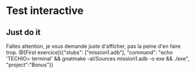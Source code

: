 # Test interactive

## Just do it

Faîtes attention, je vous demande juste d'afficher, pas la peine d'en faire trop. 
@[First exercice]({"stubs": ["mission1.adb"], "command": "echo 'TECHIO> terminal' && gnatmake -aI/Sources mission1.adb -o exe && ./exe", "project":"Bonus"})
